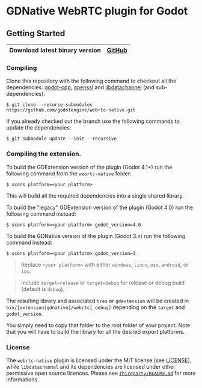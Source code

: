 # GDNative WebRTC plugin for Godot

## Getting Started

| **Download latest binary version** | [**GitHub**](https://github.com/godotengine/webrtc-native/releases) |
| --- | --- |

### Compiling

Clone this repository with the following command to checkout all the dependencies: [godot-cpp](https://github.com/godotengine/godot-cpp), [openssl](https://www.openssl.org/) and [libdatachannel](https://github.com/paullouisageneau/libdatachannel) (and sub-dependencies).

```
$ git clone --recurse-submodules https://github.com/godotengine/webrtc-native.git
```

If you already checked out the branch use the following commands to update the dependencies:

```
$ git submodule update --init --recursive
```

### Compiling the extension.

To build the GDExtension version of the plugin (Godot 4.1+) run the following command from the `webrtc-native` folder:

```
$ scons platform=<your platform>
```

This will build all the required dependencies into a single shared library.

To build the "legacy" GDExtension version of the plugin (Godot 4.0) run the following command instead:

```
$ scons platform=<your platform> godot_version=4.0
```

To build the GDNative version of the plugin (Godot 3.x) run the following command instead:

```
$ scons platform=<your platform> godot_version=3
```

> Replace `<your platform>` with either `windows`, `linux`, `osx`, `android`, or `ios`.

> Include `target=release` or `target=debug` for release or debug build (default is `debug`).

The resulting library and associated `tres` or `gdextension` will be created in `bin/[extension|gdnative]/webrtc[_debug]` depending on the `target` and `godot_version`.

You simply need to copy that folder to the root folder of your project. Note that you will have to build the library for all the desired export platforms.

### License

The `webrtc-native` plugin is licensed under the MIT license (see [LICENSE](https://github.com/godotengine/webrtc-native/blob/master/LICENSE)), while `libdatachannel` and its dependencies are licensed under other permissive open source licences. Please see [`thirdparty/README.md`](thirdparty/README.md) for more informations.
